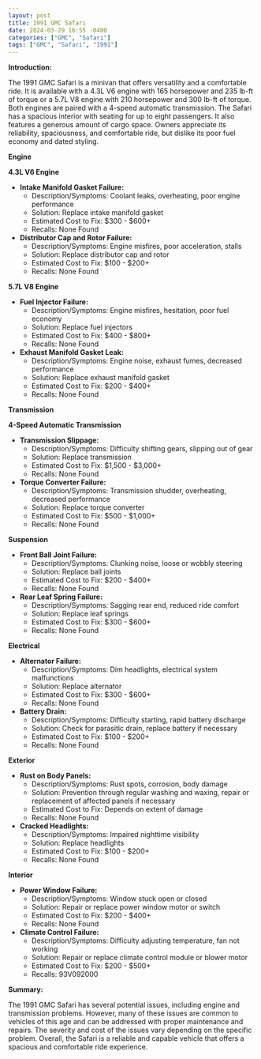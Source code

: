 ```yaml
---
layout: post
title: 1991 GMC Safari
date: 2024-03-29 16:55 -0400
categories: ["GMC", "Safari"]
tags: ["GMC", "Safari", "1991"]
---
```

**Introduction:**

The 1991 GMC Safari is a minivan that offers versatility and a comfortable ride. It is available with a 4.3L V6 engine with 165 horsepower and 235 lb-ft of torque or a 5.7L V8 engine with 210 horsepower and 300 lb-ft of torque. Both engines are paired with a 4-speed automatic transmission. The Safari has a spacious interior with seating for up to eight passengers. It also features a generous amount of cargo space. Owners appreciate its reliability, spaciousness, and comfortable ride, but dislike its poor fuel economy and dated styling.

**Engine**

**4.3L V6 Engine**

* **Intake Manifold Gasket Failure:**
    * Description/Symptoms: Coolant leaks, overheating, poor engine performance
    * Solution: Replace intake manifold gasket
    * Estimated Cost to Fix: $300 - $600+
    * Recalls: None Found
* **Distributor Cap and Rotor Failure:**
    * Description/Symptoms: Engine misfires, poor acceleration, stalls
    * Solution: Replace distributor cap and rotor
    * Estimated Cost to Fix: $100 - $200+
    * Recalls: None Found

**5.7L V8 Engine**

* **Fuel Injector Failure:**
    * Description/Symptoms: Engine misfires, hesitation, poor fuel economy
    * Solution: Replace fuel injectors
    * Estimated Cost to Fix: $400 - $800+
    * Recalls: None Found
* **Exhaust Manifold Gasket Leak:**
    * Description/Symptoms: Engine noise, exhaust fumes, decreased performance
    * Solution: Replace exhaust manifold gasket
    * Estimated Cost to Fix: $200 - $400+
    * Recalls: None Found

**Transmission**

**4-Speed Automatic Transmission**

* **Transmission Slippage:**
    * Description/Symptoms: Difficulty shifting gears, slipping out of gear
    * Solution: Replace transmission
    * Estimated Cost to Fix: $1,500 - $3,000+
    * Recalls: None Found
* **Torque Converter Failure:**
    * Description/Symptoms: Transmission shudder, overheating, decreased performance
    * Solution: Replace torque converter
    * Estimated Cost to Fix: $500 - $1,000+
    * Recalls: None Found

**Suspension**

* **Front Ball Joint Failure:**
    * Description/Symptoms: Clunking noise, loose or wobbly steering
    * Solution: Replace ball joints
    * Estimated Cost to Fix: $200 - $400+
    * Recalls: None Found
* **Rear Leaf Spring Failure:**
    * Description/Symptoms: Sagging rear end, reduced ride comfort
    * Solution: Replace leaf springs
    * Estimated Cost to Fix: $300 - $600+
    * Recalls: None Found

**Electrical**

* **Alternator Failure:**
    * Description/Symptoms: Dim headlights, electrical system malfunctions
    * Solution: Replace alternator
    * Estimated Cost to Fix: $300 - $600+
    * Recalls: None Found
* **Battery Drain:**
    * Description/Symptoms: Difficulty starting, rapid battery discharge
    * Solution: Check for parasitic drain, replace battery if necessary
    * Estimated Cost to Fix: $100 - $200+
    * Recalls: None Found

**Exterior**

* **Rust on Body Panels:**
    * Description/Symptoms: Rust spots, corrosion, body damage
    * Solution: Prevention through regular washing and waxing, repair or replacement of affected panels if necessary
    * Estimated Cost to Fix: Depends on extent of damage
    * Recalls: None Found
* **Cracked Headlights:**
    * Description/Symptoms: Impaired nighttime visibility
    * Solution: Replace headlights
    * Estimated Cost to Fix: $100 - $200+
    * Recalls: None Found

**Interior**

* **Power Window Failure:**
    * Description/Symptoms: Window stuck open or closed
    * Solution: Repair or replace power window motor or switch
    * Estimated Cost to Fix: $200 - $400+
    * Recalls: None Found
* **Climate Control Failure:**
    * Description/Symptoms: Difficulty adjusting temperature, fan not working
    * Solution: Repair or replace climate control module or blower motor
    * Estimated Cost to Fix: $200 - $500+
    * Recalls: 93V092000

**Summary:**

The 1991 GMC Safari has several potential issues, including engine and transmission problems. However, many of these issues are common to vehicles of this age and can be addressed with proper maintenance and repairs. The severity and cost of the issues vary depending on the specific problem. Overall, the Safari is a reliable and capable vehicle that offers a spacious and comfortable ride experience.
